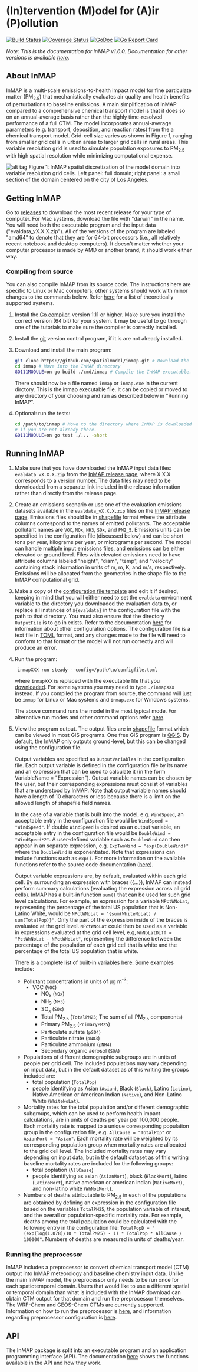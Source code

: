 # (In)tervention (M)odel for (A)ir (P)ollution

[![Build Status](https://travis-ci.com/spatialmodel/inmap.svg?branch=master)](https://travis-ci.com/spatialmodel/inmap) [![Coverage Status](https://coveralls.io/repos/github/spatialmodel/inmap/badge.svg?branch=master)](https://coveralls.io/github/spatialmodel/inmap?branch=master) [![GoDoc](http://godoc.org/github.com/spatialmodel/inmap?status.svg)](http://godoc.org/github.com/spatialmodel/inmap) [![Go Report Card](https://goreportcard.com/badge/github.com/spatialmodel/inmap)](https://goreportcard.com/report/github.com/spatialmodel/inmap)

_Note: This is the documentation for InMAP v1.6.0. Documentation for other versions is available [here](https://github.com/spatialmodel/inmap/releases)._

## About InMAP

InMAP is a multi-scale emissions-to-health impact model for fine particulate matter (PM<sub>2.5</sub>) that mechanistically evaluates air quality and health benefits of perturbations to baseline emissions. A main simplification of InMAP compared to a comprehensive chemical transport model is that it does so on an annual-average basis rather than the highly time-resolved performance of a full CTM. The model incorporates annual-average parameters (e.g. transport, deposition, and reaction rates) from the a chemical transport model. Grid-cell size varies as shown in Figure 1, ranging from smaller grid cells in urban areas to larger grid cells in rural areas. This variable resolution grid is used to simulate population exposures to PM<sub>2.5</sub> with high spatial resolution while minimizing computational expense.

![alt tag](fig1.png?raw=true)
Figure 1: InMAP spatial discretization of the model domain into variable resolution grid cells. Left panel: full domain; right panel: a small section of the domain centered on the city of Los Angeles.


## Getting InMAP

Go to [releases](https://github.com/spatialmodel/inmap/releases) to download the most recent release for your type of computer. For Mac systems, download the file with "darwin" in the name. You will need both the executable program and the input data ("evaldata_vX.X.X.zip"). All of the versions of the program are labeled "amd64" to denote that they are for 64-bit processors (i.e., all relatively recent notebook and desktop computers). It doesn't matter whether your computer processor is made by AMD or another brand, it should work either way.

### Compiling from source

You can also compile InMAP from its source code. The instructions here are specific to Linux or Mac computers; other systems should work with minor changes to the commands below. Refer [here](http://golang.org/doc/install#requirements) for a list of theoretically supported systems.

1. Install the [Go compiler](http://golang.org/doc/install), version 1.11 or higher. Make sure you install the correct version (64 bit) for your system. It may be useful to go through one of the tutorials to make sure the compiler is correctly installed.

3. Install the [git](http://git-scm.com/) version control program, if it is are not already installed.

4. Download and install the main program:

	``` bash
	git clone https://github.com/spatialmodel/inmap.git # Download the code.
	cd inmap # Move into the InMAP directory
	GO111MODULE=on go build ./cmd/inmap # Compile the InMAP executable.
	```

	There should now be a file named `inmap` or `inmap.exe` in the current dirctory. This is the inmap executable file. It can be copied or moved to any directory of your choosing and run as described below in "Running InMAP".

5. Optional: run the tests:

	``` bash
	cd /path/to/inmap # Move to the directory where InMAP is downloaded,
	# if you are not already there.
	GO111MODULE=on go test ./... -short
	```

## Running InMAP

1. Make sure that you have downloaded the InMAP input data files: `evaldata_vX.X.X.zip` from the [InMAP release page](https://github.com/spatialmodel/inmap/releases), where X.X.X corresponds to a version number. The data files may need to be downloaded from a separate link included in the release information rather than directly from the release page.

3. Create an emissions scenario or use one of the evaluation emissions datasets available in the `evaldata_vX.X.X.zip` files on the [InMAP release page](https://github.com/spatialmodel/inmap/releases). Emissions files should be in [shapefile](http://en.wikipedia.org/wiki/Shapefile) format where the attribute columns correspond to the names of emitted pollutants. The acceptable pollutant names are
`VOC`, `NOx`, `NH3`, `SOx`, and `PM2_5`. Emissions units can be specified in the configuration file (discussed below) and can be short tons per year,  kilograms per year, or micrograms per second. The model can handle multiple input emissions files, and emissions can be either elevated or ground level. Files with elevated emissions need to have attribute columns labeled "height", "diam", "temp", and "velocity" containing stack information in units of m, m, K, and m/s, respectively. Emissions will be allocated from the geometries in the shape file to the InMAP computational grid.

1. Make a copy of the [configuration file template](eval/nei2005Config.toml) and edit it if desired, keeping in mind that you will either need to set the `evaldata` environment variable to the directory you downloaded the evaluation data to, or replace all instances of `${evaldata}` in the configuration file with the path to that directory. You must also ensure that the directory `OutputFile` is to go in exists. Refer to the documentation [here](docs/cmd/inmap.md) for information about other configuration options. The configuration file is a text file in [TOML](https://github.com/toml-lang/toml) format, and any changes made to the file will need to conform to that format or the model will not run correctly and will produce an error.

2. Run the program:

		inmapXXX run steady --config=/path/to/configfile.toml
	where `inmapXXX` is replaced with the executable file that you [downloaded](https://github.com/spatialmodel/inmap/releases). For some systems you may need to type `./inmapXXX` instead. If you compiled the program from source, the command will just be `inmap` for Linux or Mac systems and `inmap.exe` for Windows systems.

	The above command runs the model in the most typical mode. For alternative run modes and other command options refer [here](docs/cmd/inmap.md).

3. View the program output. The output files are in [shapefile](http://en.wikipedia.org/wiki/Shapefile) format which can be viewed in most GIS programs. One free GIS program is [QGIS](http://www.qgis.org/). By default, the InMAP only outputs ground-level, but this can be changed using the configuration file.

	Output variables are specified as `OutputVariables` in the configuration file. Each output variable is defined in the configuration file by its name and an expression that can be used to calculate it (in the form VariableName = "Expression"). Output variable names can be chosen by the user, but their corresponding expressions must consist of variables that are understood by InMAP. Note that output variable names should have a length of 10 characters or less because there is a limit on the allowed length of shapefile field names.

	In the case of a variable that is built into the model, e.g. `WindSpeed`, an acceptable entry in the configuration file would be `WindSpeed = "WindSpeed"`. If double `WindSpeed` is desired as an output variable, an acceptable entry in the configuration file would be `DoubleWind = "WindSpeed*2"`. A user-defined variable such as `DoubleWind` can then appear in an separate expression, e.g. `ExpTwoWind = "exp(DoubleWind)"` where the `DoubleWind` is exponentiated. Note that expressions can include functions such as `exp()`. For more information on the available functions refer to the source code documentation ([here](https://godoc.org/github.com/spatialmodel/inmap#NewOutputter)).

	Output variable expressions are, by default, evaluated within each grid cell. By surrounding an expression with braces ({...}), InMAP can instead perform summary calculations (evaluating the expression across all grid cells). InMAP has a built-in function `sum()` that can be used for such grid level calculations. For example, an expression for a variable `NPctWNoLat`, representing the percentage of the total US population that is Non-Latino White, would be `NPctWNoLat = "{sum(WhiteNoLat) / sum(TotalPop)}"`. Only the part of the expression inside of the braces is evaluated at the grid level. `NPctWNoLat` could then be used as a variable in expressions evaluated at the grid cell level, e.g, `WhNoLatDiff = "PctWhNoLat - NPctWNoLat"`, representing the difference between the percentage of the population of each grid cell that is white and the percentage of the total US population that is white.

	There is a complete list of built-in variables [here](docs/output_options.md). Some examples include:
	* Pollutant concentrations in units of μg m<sup>-3</sup>:
	  * VOC (`VOC`)
		* NO<sub>x</sub> (`NOx`)
		* NH<sub>3</sub> (`NH3`)
		* SO<sub>x</sub> (`SOx`)
		* Total PM<sub>2.5</sub> (`TotalPM25`; The sum of all PM<sub>2.5</sub> components)
		* Primary PM<sub>2.5</sub> (`PrimaryPM25`)
		* Particulate sulfate (`pSO4`)
		* Particulate nitrate (`pNO3`)
		* Particulate ammonium (`pNH4`)
		* Secondary organic aerosol (`SOA`)
	* Populations of different demographic subgroups are in units of people per grid cell. The included populations may vary depending on input data, but in the default dataset as of this writing the groups included are:
	  * total population (`TotalPop`)
	  * people identifying as Asian (`Asian`), Black (`Black`), Latino (`Latino`), Native American or American Indian (`Native`), and Non-Latino White (`WhiteNoLat`).
	* Mortality rates for the total population and/or different demographic subgroups, which can be used to perform health impact calculations, are in units of deaths per year per 100,000 people. Each mortality rate is mapped to a unique corresponding population group in the configuration file, e.g. `AllCause = "TotalPop"` or `AsianMort = "Asian"`. Each mortality rate will be weighted by its corresponding population group when mortality rates are allocated to the grid cell level. The included mortality rates may vary depending on input data, but in the default dataset as of this writing baseline mortality rates are included for the following groups:
		* total poplation (`AllCause`)
		* people identifying as asian (`AsianMort`), black (`BlackMort`), latino (`LatinoMort`), native american or american indian (`NativeMort`), and non-latino white (`WhNoLMort`).
	* Numbers of deaths attributable to PM<sub>2.5</sub> in each of the populations are obtained by defining an expression in the configuration file based on the variables `TotalPM25`, the population variable of interest, and the overall or population-specific mortality rate. For example, deaths among the total population could be calculated with the following entry in the configuration file: `TotalPopD = "(exp(log(1.078)/10 * TotalPM25) - 1) * TotalPop * AllCause / 100000"`. Numbers of deaths are measured in units of deaths/year.

### Running the preprocessor

InMAP includes a preprocessor to convert chemical transport model (CTM) output into InMAP meteorology and baseline chemistry input data.
Unlike the main InMAP model, the preprocessor only needs to be run once for each spatiotemporal domain.
Users that would like to use a different spatial or temporal domain than what is included with the InMAP download can obtain CTM output for that domain and run the preprocessor themselves.
The WRF-Chem and GEOS-Chem CTMs are currently supported.
Information on how to run the preprocessor is [here](docs/cmd/inmap_preproc.md), and information regarding preprocessor configuration is [here](https://godoc.org/github.com/spatialmodel/inmap/inmaputil#ConfigData.Preproc).

## API

The InMAP package is split into an executable program and an application programming interface (API). The documentation [here](http://godoc.org/github.com/spatialmodel/inmap) shows the functions available in the API and how they work.
